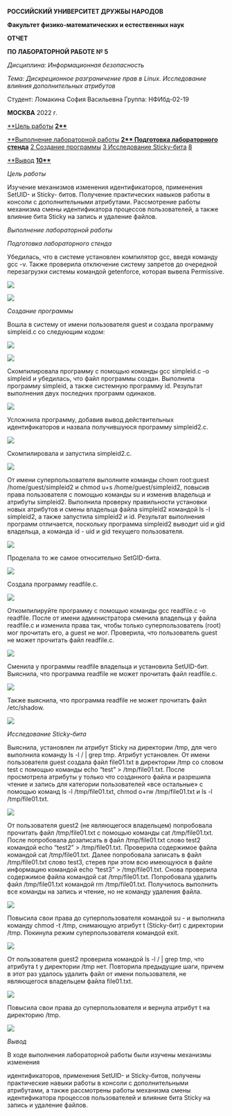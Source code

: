 **РОССИЙСКИЙ УНИВЕРСИТЕТ ДРУЖБЫ НАРОДОВ**

**Факультет физико-математических и естественных наук**

**ОТЧЕТ**

**ПО ЛАБОРАТОРНОЙ РАБОТЕ № 5**

*Дисциплина: Информационная безопасность*

*Тема: Дискреционное разграничение прав в Linux. Исследование влияния дополнительных атрибутов*

Студент: Ломакина София Васильевна Группа: НФИбд-02-19

**МОСКВА** 2022 г.

[**Цель работы](#_page2_x85.05_y56.70) **[2**](#_page2_x85.05_y56.70)**

[**Выполнение лабораторной работы](#_page2_x85.05_y188.61) **[2** ](#_page2_x85.05_y188.61)[Подготовка лабораторного стенда](#_page2_x85.05_y242.84)** [2 ](#_page2_x85.05_y242.84)[Создание программы](#_page2_x85.05_y651.07) [3 ](#_page2_x85.05_y651.07)[Исследование Sticky-бита](#_page7_x85.05_y514.96) [8](#_page7_x85.05_y514.96)

[**Вывод](#_page9_x85.05_y694.21) **[10**](#_page9_x85.05_y694.21)**

*Цель работы*

Изучение механизмов изменения идентификаторов, применения SetUID- и Sticky- битов. Получение практических навыков работы в консоли с дополнительными атрибутами. Рассмотрение работы механизма смены идентификатора процессов пользователей, а также влияние бита Sticky на запись и удаление файлов.

*Выполнение лабораторной работы*

*Подготовка лабораторного стенда*

Убедилась, что в системе установлен компилятор gcc, введя команду gcc -v. Также проверила отключение систему запретов до очередной перезагрузки системы командой getenforce, которая вывела Permissive.

![](1.png)

![](2.png)

*Создание программы*

Вошла в систему от имени пользователя guest и создала программу simpleid.c со следующим кодом:

![](3.png)

![](4.png)

Скомпилировала программу с помощью команды gcc simpleid.c -o simpleid и убедилась, что файл программы создан. Выполнила программу simpleid, а также системную программу id. Результат выполнения двух последних программ одинаков.

![](5.png)

Усложнила программу, добавив вывод действительных идентификаторов и назвала получившуюся программу simpleid2.c.

![](6.png)

Скомпилировала и запустила simpleid2.c.

![](7.png)

От имени суперпользователя выполните команды chown root:guest /home/guest/simpleid2 и chmod u+s /home/guest/simpleid2, повысив права пользователя с помощью команды su и изменив владельца и атрибуты simpleid2. Выполнила проверку правильности установки новых атрибутов и смены владельца файла simpleid2 командой ls -l simpleid2, а также запустила simpleid2 и id. Результат выполнения программ отличается, поскольку программа simpleid2 выводит uid и gid владельца, а команда id - uid и gid текущего пользователя.

![](8.png)

Проделала то же самое относительно SetGID-бита.

![](9.png)

Создала программу readfile.c.

![](10.png)

Откомпилируйте программу с помощью команды gcc readfile.c -o readfile. После от имени администратора сменила владельца у файла readfile.c и изменила права так, чтобы только суперпользователь (root) мог прочитать его, a guest не мог. Проверила, что пользователь guest не может прочитать файл readfile.c.

![](11.png)

Сменила у программы readfile владельца и установила SetUID-бит. Выяснила, что программа readfile не может прочитать файл readfile.c.

![](12.png)

Также выяснила, что программа readfile не может прочитать файл /etc/shadow.

![](13.png)

*Исследование Sticky-бита*

Выяснила, установлен ли атрибут Sticky на директории /tmp, для чего выполнила команду ls -l / | grep tmp. Атрибут установлен. От имени пользователя guest создала файл file01.txt в директории /tmp со словом test с помощью команды echo “test” > /tmp/file01.txt. После просмотрела атрибуты у только что созданного файла и разрешила чтение и запись для категории пользователей «все остальные» с помощью команд ls -l /tmp/file01.txt, chmod o+rw /tmp/file01.txt и ls -l /tmp/file01.txt.

![](14.png)

От пользователя guest2 (не являющегося владельцем) попробовала прочитать файл /tmp/file01.txt с помощью команды cat /tmp/file01.txt. После попробовала дозаписать в файл /tmp/file01.txt слово test2 командой echo “test2” > /tmp/file01.txt. Проверила содержимое файла командой cat /tmp/file01.txt. Далее попробовала записать в файл /tmp/file01.txt слово test3, стерев при этом всю имеющуюся в файле информацию командой echo “test3” > /tmp/file01.txt. Снова проверила содержимое файла командой cat /tmp/file01.txt. Попробовала удалить файл /tmp/file01.txt командой rm /tmp/file01.txt. Получилось выполнить все команды на запись и чтение, но не команду удаления файла.

![](15.png)

Повысила свои права до суперпользователя командой su - и выполнила команду chmod -t /tmp, снимающую атрибут t (Sticky-бит) с директории /tmp. Покинула режим суперпользователя командой exit.

![](16.png)

От пользователя guest2 проверила командой ls -l / | grep tmp, что атрибута t у директории /tmp нет. Повторила предыдущие шаги, причем в этот раз удалось удалить файл от имени пользователя, не являющегося владельцем файла file01.txt.

![](17.png)

Повысила свои права до суперпользователя и вернула атрибут t на директорию /tmp.

![](18.png)

*Вывод*

В ходе выполнения лабораторной работы были изучены механизмы изменения

идентификаторов, применения SetUID- и Sticky-битов, получены практические навыки работы в консоли с дополнительными атрибутами, а также рассмотрены работы механизма смены идентификатора процессов пользователей и влияние бита Sticky на запись и удаление файлов.
